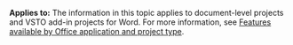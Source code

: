   **Applies to:** The information in this topic applies to document\-level projects and VSTO add\-in projects for Word. For more information, see [Features available by Office application and project type](../../vsto/features-available-by-office-application-and-project-type.md).

  